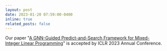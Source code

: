 ```yaml
---
layout: post
date: 2023-01-20 07:59:00-0400
inline: true
related_posts: false
---
```


<!-- Our paper "[Mixed-integer linear optimization for full truckload pickup and delivery](http://www.optimization-online.org/DB_HTML/2021/03/8309.html)" is now accepted by Optimization Letters. -->

Our paper "[A GNN-Guided Predict-and-Search Framework for Mixed-Integer Linear Programming](https://openreview.net/forum?id=pHMpgT5xWaE)" is accepted by ICLR 2023 Annual Conference.